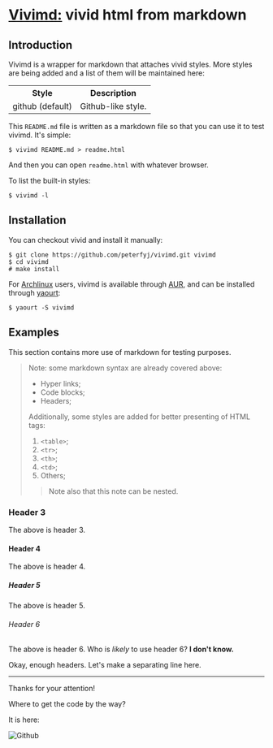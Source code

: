 # [Vivimd:](https://github.com/peterfyj/vivimd) vivid html from markdown

## Introduction

Vivimd is a wrapper for markdown that attaches vivid styles. More styles are
being added and a list of them will be maintained here:

<table>
  <tr><th>Style</th><th>Description</th></tr>
  <tr><td>github (default)</td><td>Github-like style.</td></tr>
</table>

This `README.md` file is written as a markdown file so that you can use it to
test vivimd. It's simple:

    $ vivimd README.md > readme.html

And then you can open `readme.html` with whatever browser.

To list the built-in styles:

    $ vivimd -l

## Installation

You can checkout vivid and install it manually:

    $ git clone https://github.com/peterfyj/vivimd.git vivimd
    $ cd vivimd
    # make install

For [Archlinux](https://www.archlinux.org) users, vivimd is available through
[AUR](https://aur.archlinux.org/packages/vivimd/), and can be installed through
[yaourt](https://wiki.archlinux.org/index.php/Yaourt):

    $ yaourt -S vivimd

## Examples

This section contains more use of markdown for testing purposes.

> Note: some markdown syntax are already covered above:
>
> * Hyper links;
> * Code blocks;
> * Headers;
>
> Additionally, some styles are added for better presenting of HTML tags:
>
> 1. `<table>`;
> 2. `<tr>`;
> 3. `<th>`;
> 4. `<td>`;
> 5. Others;
>
> > Note also that this note can be nested.

### Header 3

The above is header 3.

#### Header 4

The above is header 4.

##### Header 5

The above is header 5.

###### Header 6

The above is header 6. Who is _likely_ to use header 6? **I don't know.**

Okay, enough headers. Let's make a separating line here.

- - -

Thanks for your attention!

Where to get the code by the way?

It is here:

![Github][1]

[1]: https://assets.github.com/images/gravatars/gravatar-140.png
